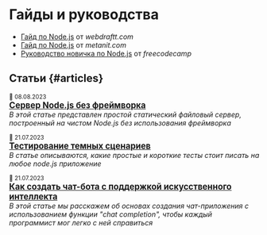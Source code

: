 # Гайды и руководства

-   [Гайд по Node.js](webdraftt/index.md) от _webdraftt.com_
-   [Гайд по Node.js](metanit/index.md) от _metanit.com_
-   [Руководство новичка по Node.js](freecodecamp.md) от _freecodecamp_

## Статьи {#articles}

<small>:date: 08.08.2023</small><br /> **[<big>Сервер Node.js без фреймворка</big>](server_without_framework.md)**<br /> _В этой статье представлен простой статический файловый сервер, построенный на чистом Node.js без использования фреймворка_

<small>:date: 21.07.2023</small><br/> **[<big>Тестирование темных сценариев</big>](testing-dark-scenarios.md)**<br /> _В статье описываются, какие простые и короткие тесты стоит писать на любое node.js приложение_

<small>:date: 21.07.2023</small><br /> **[<big>Как создать чат-бота с поддержкой искусственного интеллекта</big>](chatbot.md)**<br /> _В этой статье мы расскажем об основах создания чат-приложения с использованием функции "chat completion", чтобы каждый программист мог легко с ней справиться_
